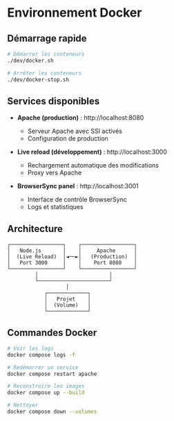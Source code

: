 # Environnement Docker

## Démarrage rapide

```bash
# Démarrer les conteneurs
./dev/docker.sh

# Arrêter les conteneurs
./dev/docker-stop.sh
```

## Services disponibles

- **Apache (production)** : http://localhost:8080
  - Serveur Apache avec SSI activés
  - Configuration de production
  
- **Live reload (développement)** : http://localhost:3000
  - Rechargement automatique des modifications
  - Proxy vers Apache
  
- **BrowserSync panel** : http://localhost:3001
  - Interface de contrôle BrowserSync
  - Logs et statistiques

## Architecture

```
┌─────────────────┐    ┌─────────────────┐
│   Node.js       │    │     Apache      │
│  (Live Reload)  │◄──►│   (Production)  │
│   Port 3000     │    │    Port 8080    │
└─────────────────┘    └─────────────────┘
         │                       │
         └───────────────────────┘
                   │
            ┌─────────────┐
            │   Projet    │
            │  (Volume)   │
            └─────────────┘
```

## Commandes Docker

```bash
# Voir les logs
docker compose logs -f

# Redémarrer un service
docker compose restart apache

# Reconstruire les images
docker compose up --build

# Nettoyer
docker compose down --volumes
```